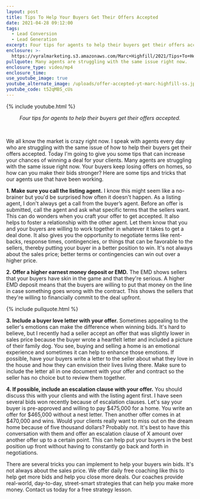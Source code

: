 ```yaml
---
layout: post
title: Tips To Help Your Buyers Get Their Offers Accepted
date: 2021-04-28 09:12:00
tags:
  - Lead Conversion
  - Lead Generation
excerpt: Four tips for agents to help their buyers get their offers accepted.
enclosure: >-
  https://vyralmarketing.s3.amazonaws.com/Marc+Highfill/2021/Tips+To+Help+Your+Buyers+Get+Their+Offers+Accepted.mp4
pullquote: Many agents are struggling with the same issue right now.
enclosure_type: video/mp4
enclosure_time:
use_youtube_image: true
youtube_alternate_image: /uploads/offer-accepted-yt-marc-highfill-ss.jpg
youtube_code: t52qMBS_cUs
---
```

{% include youtube.html %}

<center><em>Four tips for agents to help their buyers get their offers accepted.</em></center>

&nbsp;

We all know the market is crazy right now. I speak with agents every day who are struggling with the same issue of how to help their buyers get their offers accepted. Today I'm going to give you some tips that can increase your chances of winning a deal for your clients. Many agents are struggling with the same issue right now. Your buyers keep losing offers on homes, so how can you make their bids stronger? Here are some tips and tricks that our agents use that have been working.

**1\. Make sure you call the listing agent.** I know this might seem like a no-brainer but you'd be surprised how often it doesn't happen. As a listing agent, I don't always get a call from the buyer’s agent. Before an offer is submitted, call the agent and ask what specific terms that the sellers want. This can do wonders when you craft your offer to get accepted. It also helps to foster a relationship with the other agent. Let them know that you and your buyers are willing to work together in whatever it takes to get a deal done. It also gives you the opportunity to negotiate terms like rent-backs, response times, contingencies, or things that can be favorable to the sellers, thereby putting your buyer in a better position to win. It's not always about the sales price; better terms or contingencies can win out over a higher price.

**2\. Offer a higher earnest money deposit or EMD.** The EMD shows sellers that your buyers have skin in the game and that they're serious. A higher EMD deposit means that the buyers are willing to put that money on the line in case something goes wrong with the contract. This shows the sellers that they're willing to financially commit to the deal upfront.

{% include pullquote.html %}

**3\. Include a buyer love letter with your offer.** Sometimes appealing to the seller's emotions can make the difference when winning bids. It's hard to believe, but I recently had a seller accept an offer that was slightly lower in sales price because the buyer wrote a heartfelt letter and included a picture of their family dog. You see, buying and selling a home is an emotional experience and sometimes it can help to enhance those emotions. If possible, have your buyers write a letter to the seller about what they love in the house and how they can envision their lives living there. Make sure to include the letter all in one document with your offer and contract so the seller has no choice but to review them together.

**4\. If possible, include an escalation clause with your offer.** You should discuss this with your clients and with the listing agent first. I have seen several bids won recently because of escalation clauses. Let's say your buyer is pre-approved and willing to pay $475,000 for a home. You write an offer for $465,000 without a nest letter. Then another offer comes in at $470,000 and wins. Would your clients really want to miss out on the dream home because of five thousand dollars? Probably not. It's best to have this conversation with them and offer an escalation clause of X amount over another offer up to a certain point. This can help put your buyers in the best position up front without having to constantly go back and forth in negotiations.

There are several tricks you can implement to help your buyers win bids. It's not always about the sales price. We offer daily free coaching like this to help get more bids and help you close more deals. Our coaches provide real-world, day-to-day, street-smart strategies that can help you make more money. Contact us today for a free strategy lesson.&nbsp;
